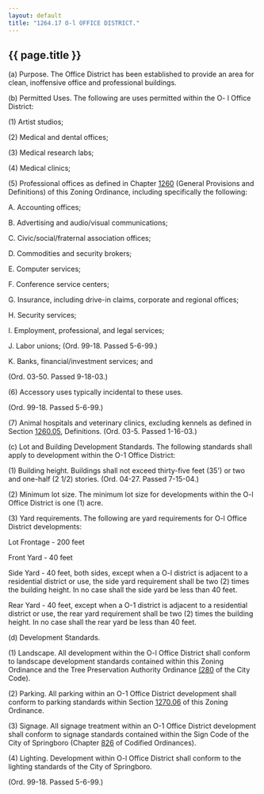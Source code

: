 ```yaml
---
layout: default 
title: "1264.17 O-l OFFICE DISTRICT."
---
```


{{ page.title }}
----------------

​(a) Purpose. The Office District has been established to provide an
area for clean, inoffensive office and professional buildings.

​(b) Permitted Uses. The following are uses permitted within the O- l
Office District:

​(1) Artist studios;

​(2) Medical and dental offices;

​(3) Medical research labs;

​(4) Medical clinics;

​(5) Professional offices as defined in Chapter [1260](4c764b58.html)
(General Provisions and Definitions) of this Zoning Ordinance, including
specifically the following:

A. Accounting offices;

B. Advertising and audio/visual communications;

C. Civic/social/fraternal association offices;

D. Commodities and security brokers;

E. Computer services;

F. Conference service centers;

G. Insurance, including drive-in claims, corporate and regional offices;

H. Security services;

I. Employment, professional, and legal services;

J. Labor unions; (Ord. 99-18. Passed 5-6-99.)

K. Banks, financial/investment services; and

(Ord. 03-50. Passed 9-18-03.)

​(6) Accessory uses typically incidental to these uses.

(Ord. 99-18. Passed 5-6-99.)

​(7) Animal hospitals and veterinary clinics, excluding kennels as
defined in Section [1260.05](4c942bd2.html), Definitions. (Ord. 03-5.
Passed 1-16-03.)

​(c) Lot and Building Development Standards. The following standards
shall apply to development within the O-1 Office District:

​(1) Building height. Buildings shall not exceed thirty-five feet (35')
or two and one-half (2 1/2) stories. (Ord. 04-27. Passed 7-15-04.)

​(2) Minimum lot size. The minimum lot size for developments within the
O-l Office District is one (1) acre.

​(3) Yard requirements. The following are yard requirements for O-l
Office District developments:

Lot Frontage - 200 feet

Front Yard - 40 feet

Side Yard - 40 feet, both sides, except when a O-l district is adjacent
to a residential district or use, the side yard requirement shall be two
(2) times the building height. In no case shall the side yard be less
than 40 feet.

Rear Yard - 40 feet, except when a O-1 district is adjacent to a
residential district or use, the rear yard requirement shall be two (2)
times the building height. In no case shall the rear yard be less than
40 feet.

​(d) Development Standards.

​(1) Landscape. All development within the O-l Office District shall
conform to landscape development standards contained within this Zoning
Ordinance and the Tree Preservation Authority Ordinance
[(280](190dab57.html) of the City Code).

​(2) Parking. All parking within an O-1 Office District development
shall conform to parking standards within Section
[1270.06](50e9959d.html) of this Zoning Ordinance.

​(3) Signage. All signage treatment within an O-1 Office District
development shall conform to signage standards contained within the Sign
Code of the City of Springboro (Chapter [826](39f755a4.html) of Codified
Ordinances).

​(4) Lighting. Development within O-l Office District shall conform to
the lighting standards of the City of Springboro.

(Ord. 99-18. Passed 5-6-99.)
